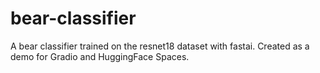 # bear-classifier
A bear classifier trained on the resnet18 dataset with fastai. Created as a demo for Gradio and HuggingFace Spaces.
